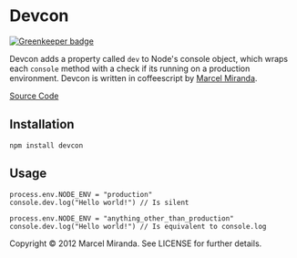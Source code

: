 # Devcon

[![Greenkeeper badge](https://badges.greenkeeper.io/reaktivo/devcon.svg)](https://greenkeeper.io/)

Devcon adds a property called `dev` to Node's console object, which wraps each `console` method with a check if its running on a production environment.
Devcon is written in coffeescript by [Marcel Miranda](http://reaktivo.com).

[Source Code](https://github.com/reaktivo/devcon)

## Installation

    npm install devcon


## Usage

    process.env.NODE_ENV = "production"
    console.dev.log("Hello world!") // Is silent

    process.env.NODE_ENV = "anything_other_than_production"
    console.dev.log("Hello world!") // Is equivalent to console.log

Copyright © 2012 Marcel Miranda. See LICENSE for further details.